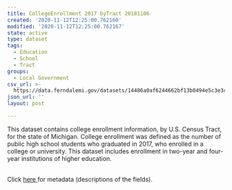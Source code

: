 ```yaml
---
title: CollegeEnrollment 2017 byTract 20181106
created: '2020-11-12T12:25:00.762160'
modified: '2020-11-12T12:25:00.762167'
state: active
type: dataset
tags:
  - Education
  - School
  - Tract
groups:
  - Local Government
csv_url: >-
  https://data.ferndalemi.gov/datasets/14486a0af6244662bf13b0494e5c3e3c_0.csv?outSR=%7B%22latestWkid%22%3A2898%2C%22wkid%22%3A2898%7D
json_url: ''
layout: post

---
```

This dataset contains college enrollment information, by U.S. Census Tract, for the state of Michigan. College enrollment was defined as the number of public high school students who graduated in 2017, who enrolled in a college or university. This dataset includes enrollment in two-year and four-year institutions of higher education.<div><br /></div><div>Click <a href='http://www.datadrivendetroit.org/metadata/CollegeEnrollment_2017_byTract_Metadata_20181106.xlsx' target='_blank'>here </a>for metadata (descriptions of the fields).<br /></div>
